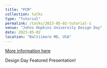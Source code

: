 ```yaml
---
title: "PCM"
collection: talks
type: "Tutorial"
permalink: /talks/2023-05-02-tutorial-1
venue: "Johns Hopkins University Design Day"
date: 2023-05-02
location: "Baltiimore MD, USA"
---
```


[More information here](http://exampleurl.com)

Design Day Featured Presentation!